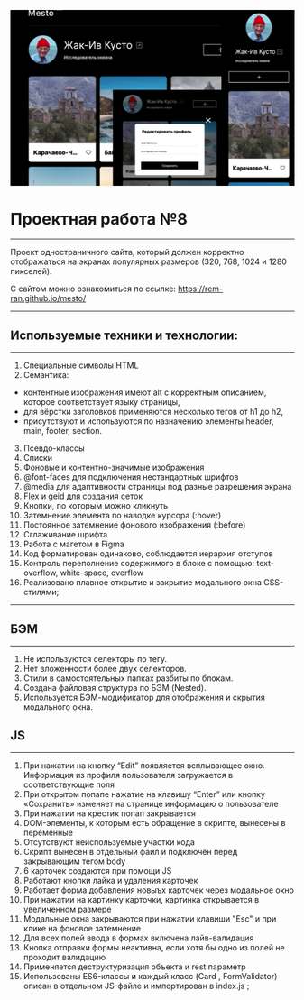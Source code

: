 ![Alt-текст](/images/screenshot-for-readme.png)

# Проектная работа №8

---

Проект одностраничного сайта, который должен корректно отображаться на экранах популярных размеров (320, 768, 1024 и 1280 пикселей).

С сайтом можно ознакомиться по ссылке: https://rem-ran.github.io/mesto/

---

## Используемые техники и технологии:

---

1. Специальные символы HTML
2. Семантика:

- контентные изображения имеют alt с корректным описанием, которое соответствует языку страницы,
- для вёрстки заголовков применяются несколько тегов от h1 до h2,
- присутствуют и используются по назначению элементы header, main, footer, section.

3. Псевдо-классы
4. Списки
5. Фоновые и контентно-значимые изображения
6. @font-faces для подключения нестандартных шрифтов
7. @media для адаптивности страницы под разные разрешения экрана
8. Flex и geid для создания сеток
9. Кнопки, по которым можно кликнуть
10. Затемнение элемента по наводке курсора (:hover)
11. Постоянное затемнение фонового изображения (:before)
12. Сглаживание шрифта
13. Работа с магетом в Figma
14. Код форматирован одинаково, соблюдается иерархия отступов
15. Контроль переполнение содержимого в блоке с помощью: text-overflow, white-space, overflow
16. Реализовано плавное открытие и закрытие модального окна CSS-стилями;

---

## БЭМ

---

1. Не используются селекторы по тегу.
2. Нет вложенности более двух селекторов.
3. Стили в самостоятельных папках разбиты по блокам.
4. Создана файловая структура по БЭМ (Nested).
5. Используется БЭМ-модификатор для отображения и скрытия модального окна.

## JS

---

1. При нажатии на кнопку “Edit” появляется всплывающее окно. Информация из профиля пользователя
   загружается в соответствующие поля
2. При открытом попапе нажатие на клавишу “Enter” или кнопку «Сохранить» изменяет на странице информацию
   о пользователе
3. При нажатии на крестик попап закрывается
4. DOM-элементы, к которым есть обращение в скрипте, вынесены в переменные
5. Отсутствуют неиспользуемые участки кода
6. Скрипт вынесен в отдельный файл и подключён перед закрывающим тегом body
7. 6 карточек создаются при помощи JS
8. Работают кнопки лайка и удаления карточек
9. Работает форма добавления новыъх карточек через модальное окно
10. При нажатии на картинку карточки, картинка открывается в увеличенном размере
11. Модальные окна закрываются при нажатии клавиши "Esc" и при клике на фоновое затемнение
12. Для всех полей ввода в формах включена лайв-валидация
13. Кнопка отправки формы неактивна, если хотя бы одно из полей не проходит валидацию
14. Применяется деструктуризация объекта и rest параметр
15. Использованы ES6-классы и каждый класс (Card , FormValidator) описан в отдельном JS-файле и импортирован в index.js ;
